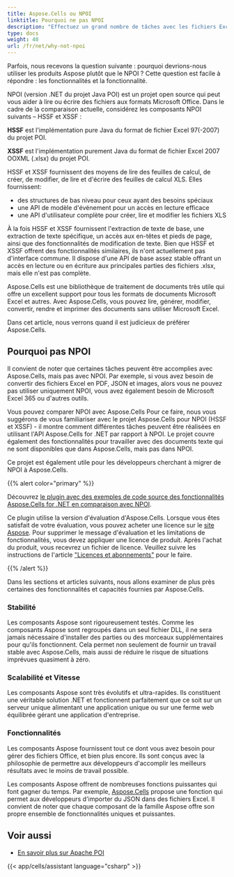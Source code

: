 ```yaml
---
title: Aspose.Cells ou NPOI
linktitle: Pourquoi ne pas NPOI
description: "Effectuez un grand nombre de tâches avec les fichiers Excel plus rapidement et plus commodément qu avec NPOI en utilisant C#."
type: docs
weight: 40
url: /fr/net/why-not-npoi
---
```


Parfois, nous recevons la question suivante : pourquoi devrions-nous utiliser les produits Aspose plutôt que le NPOI ? Cette question est facile à répondre : les fonctionnalités et la fonctionnalité.

NPOI (version .NET du projet Java POI) est un projet open source qui peut vous aider à lire ou écrire des fichiers aux formats Microsoft Office. Dans le cadre de la comparaison actuelle, considérez les composants NPOI suivants –  HSSF et XSSF :

**HSSF** est l'implémentation pure Java du format de fichier Excel 97(-2007) du projet POI.

**XSSF** est l'implémentation purement Java du format de fichier Excel 2007 OOXML (.xlsx) du projet POI.

HSSF et XSSF fournissent des moyens de lire des feuilles de calcul, de créer, de modifier, de lire et d'écrire des feuilles de calcul XLS. Elles fournissent:

- des structures de bas niveau pour ceux ayant des besoins spéciaux
- une API de modèle d'événement pour un accès en lecture efficace
- une API d'utilisateur complète pour créer, lire et modifier les fichiers XLS

À la fois HSSF et XSSF fournissent l'extraction de texte de base, une extraction de texte spécifique, un accès aux en-têtes et pieds de page, ainsi que des fonctionnalités de modification de texte. Bien que HSSF et XSSF offrent des fonctionnalités similaires, ils n'ont actuellement pas d'interface commune. Il dispose d'une API de base assez stable offrant un accès en lecture ou en écriture aux principales parties des fichiers .xlsx, mais elle n'est pas complète.

Aspose.Cells est une bibliothèque de traitement de documents très utile qui offre un excellent support pour tous les formats de documents Microsoft Excel et autres. Avec Aspose.Cells, vous pouvez lire, générer, modifier, convertir, rendre et imprimer des documents sans utiliser Microsoft Excel.

Dans cet article, nous verrons quand il est judicieux de préférer Aspose.Cells.

## Pourquoi pas NPOI

Il convient de noter que certaines tâches peuvent être accomplies avec Aspose.Cells, mais pas avec NPOI. Par exemple, si vous avez besoin de convertir des fichiers Excel en PDF, JSON et images, alors vous ne pouvez pas utiliser uniquement NPOI, vous avez également besoin de Microsoft Excel 365 ou d'autres outils.

Vous pouvez comparer NPOI avec Aspose.Cells Pour ce faire, nous vous suggérons de vous familiariser avec le projet Aspose.Cells pour NPOI (HSSF et XSSF) - il montre comment différentes tâches peuvent être réalisées en utilisant l'API Aspose.Cells for .NET par rapport à NPOI. Le projet couvre également des fonctionnalités pour travailler avec des documents texte qui ne sont disponibles que dans Aspose.Cells, mais pas dans NPOI.

Ce projet est également utile pour les développeurs cherchant à migrer de NPOI à Aspose.Cells.

{{% alert color="primary" %}}

Découvrez [le plugin avec des exemples de code source des fonctionnalités Aspose.Cells for .NET en comparaison avec NPOI](https://github.com/aspose-cells/Aspose.Cells-for-.NET/tree/master/Plugins/NPOI).

Ce plugin utilise la version d'évaluation d'Aspose.Cells. Lorsque vous êtes satisfait de votre évaluation, vous pouvez acheter une licence sur le [site Aspose](https://purchase.aspose.com/buy). Pour supprimer le message d'évaluation et les limitations de fonctionnalités, vous devez appliquer une licence de produit. Après l'achat du produit, vous recevrez un fichier de licence. Veuillez suivre les instructions de l'article ["Licences et abonnements"](/cells/fr/net/licensing/) pour le faire.

{{% /alert %}}

Dans les sections et articles suivants, nous allons examiner de plus près certaines des fonctionnalités et capacités fournies par Aspose.Cells.

### Stabilité

Les composants Aspose sont rigoureusement testés. Comme les composants Aspose sont regroupés dans un seul fichier DLL, il ne sera jamais nécessaire d'installer des parties ou des morceaux supplémentaires pour qu'ils fonctionnent. Cela permet non seulement de fournir un travail stable avec Aspose.Cells, mais aussi de réduire le risque de situations imprévues quasiment à zéro.

### Scalabilité et Vitesse

Les composants Aspose sont très évolutifs et ultra-rapides. Ils constituent une véritable solution .NET et fonctionnent parfaitement que ce soit sur un serveur unique alimentant une application unique ou sur une ferme web équilibrée gérant une application d'entreprise.

### Fonctionnalités

Les composants Aspose fournissent tout ce dont vous avez besoin pour gérer des fichiers Office, et bien plus encore. Ils sont conçus avec la philosophie de permettre aux développeurs d'accomplir les meilleurs résultats avec le moins de travail possible.

Les composants Aspose offrent de nombreuses fonctions puissantes qui font gagner du temps. Par exemple, [Aspose.Cells](https://products.aspose.com/cells/net/) propose une fonction qui permet aux développeurs d'importer du JSON dans des fichiers Excel. Il convient de noter que chaque composant de la famille Aspose offre son propre ensemble de fonctionnalités uniques et puissantes.

## Voir aussi

* [En savoir plus sur Apache POI](https://poi.apache.org/)

{{< app/cells/assistant language="csharp" >}}

